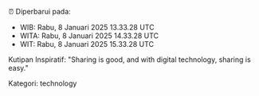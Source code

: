 ⏰ Diperbarui pada:
- WIB: Rabu, 8 Januari 2025 13.33.28 UTC
- WITA: Rabu, 8 Januari 2025 14.33.28 UTC
- WIT: Rabu, 8 Januari 2025 15.33.28 UTC

Kutipan Inspiratif:
"Sharing is good, and with digital technology, sharing is easy."


Kategori: technology

